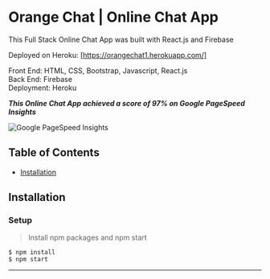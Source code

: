 # Orange Chat | Online Chat App

This Full Stack Online Chat App was built with React.js and Firebase 

Deployed on Heroku: [https://orangechat1.herokuapp.com/]

Front End: HTML, CSS, Bootstrap, Javascript, React.js  
Back End: Firebase  
Deployment: Heroku  
  
***This Online Chat App achieved a score of 97% on Google PageSpeed Insights***

![Google PageSpeed Insights](https://res.cloudinary.com/djgjwxdih/image/upload/v1650090287/github/Capture_hvbp9k.png)

## Table of Contents

- [Installation](#installation)


## Installation  
  
### Setup

> Install npm packages and npm start

```shell
$ npm install
$ npm start

```

---





